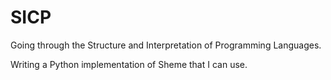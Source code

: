 SICP
====

Going through the Structure and Interpretation of Programming Languages.

Writing a Python implementation of Sheme that I can use.

